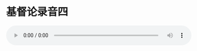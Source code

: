 # 基督论录音四

<audio style="width: 100%;" preload="false" controls controlslist="nodownload"><source src="http://file.simai.life/audio/mp3/old/27394.mp3" type="audio/mpeg">Your browser does not support the audio element.</audio>


